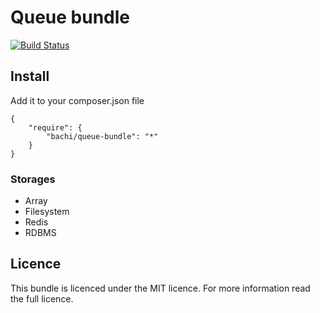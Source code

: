 # Queue bundle

[![Build Status](https://secure.travis-ci.org/Baachi/CouchDB.png?branch=master)](http://travis-ci.org/Baachi/BachiQueueBundle)

## Install ##

Add it to your composer.json file

```
{
    "require": {
        "bachi/queue-bundle": "*"
    }
}
```

### Storages ###

 * Array
 * Filesystem
 * Redis
 * RDBMS

## Licence ##

This bundle is licenced under the MIT licence.
For more information read the full licence.